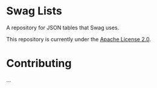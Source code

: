 # Swag Lists
A repository for JSON tables that Swag uses.

This repository is currently under the [Apache License 2.0](LICENSE).

# Contributing

...
